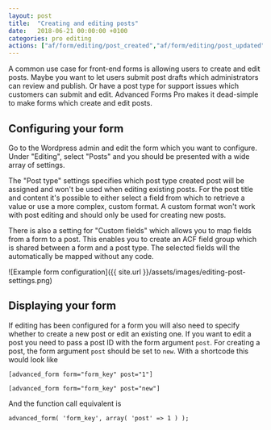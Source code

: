 ```yaml
---
layout: post
title:  "Creating and editing posts"
date:   2018-06-21 00:00:00 +0100
categories: pro editing
actions: ["af/form/editing/post_created","af/form/editing/post_updated"]
---
```


A common use case for front-end forms is allowing users to create and edit posts. Maybe you want to let users submit post drafts which administrators can review and publish. Or have a post type for support issues which customers can submit and edit. Advanced Forms Pro makes it dead-simple to make forms which create and edit posts.

## Configuring your form

Go to the Wordpress admin and edit the form which you want to configure. Under "Editing", select "Posts" and you should be presented with a wide array of settings.

The "Post type" settings specifies which post type created post will be assigned and won't be used when editing existing posts. For the post title and content it's possible to either select a field from which to retrieve a value or use a more complex, custom format. A custom format won't work with post editing and should only be used for creating new posts.

There is also a setting for "Custom fields" which allows you to map fields from a form to a post. This enables you to create an ACF field group which is shared between a form and a post type. The selected fields will the automatically be mapped without any code.

![Example form configuration]({{ site.url }}/assets/images/editing-post-settings.png)

## Displaying your form

If editing has been configured for a form you will also need to specify whether to create a new post or edit an existing one. If you  want to edit a post you need to pass a post ID with the form argument `post`. For creating a post, the form argument `post` should be set to `new`. With a shortcode this would look like

`[advanced_form form="form_key" post="1"]`

`[advanced_form form="form_key" post="new"]`

And the function call equivalent is

`advanced_form( 'form_key', array( 'post' => 1 ) );`